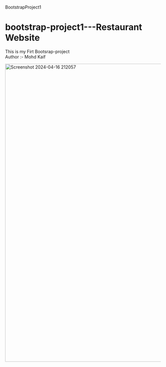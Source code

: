 BootstrapProject1
# bootstrap-project1---Restaurant Website
This is my Firt Bootsrap-project
<br/>
Author :- Mohd Kaif

<img width="960" alt="Screenshot 2024-04-16 212057" src="https://github.com/Kaif0412/BigBite-Restaurant/assets/146923382/cc5049ca-97e6-48dc-8569-607afd4d5818">

